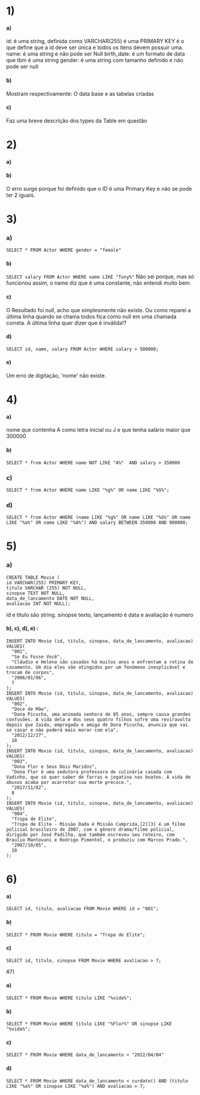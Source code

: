 
# 1)
#### a)
id: é uma string, definida como VARCHAR(255) é uma PRIMARY KEY é o que define que a id deve ser única e todos os itens devem possuir uma.
name: é uma string e não pode ser Null
birth_date: é um formato de data que tbm é uma string
gender: é uma string com tamanho definido e não pode ser null

#### b)
Mostram respectivamente: O data base e as tabelas criadas

#### c)
Faz uma breve descrição dos types da Table em questão

# 2) 
#### a)
#### b)
O erro surge porque foi definido que o ID é uma Primary Key e não se pode ter 2 iguais.

# 3)
### a)
```SELECT * FROM Actor WHERE gender = "female"```

#### b) 
```SELECT salary FROM Actor WHERE name LIKE "Tony%"```
Não sei porque, mas só funcionou assim, o name diz que é uma constante, não entendi muito bem.

#### c)
O Resultado foi null, acho que simplesmente não existe. Ou como reparei a última linha quando se chama todos fica como null em uma chamada correta. A última linha quer dizer que é inválida!?

#### d)
```SELECT id, name, salary FROM Actor WHERE salary > 500000;```


#### e) 
Um erro de digitação, 'nome' não existe.

# 4)
#### a)
nome que contenha A como letra inicial ou J e que tenha salário maior que 300000

#### b)
```SELECT * from Actor WHERE name NOT LIKE "A%"  AND salary > 350000```

### c) 
```SELECT * from Actor WHERE name LIKE "%g%" OR name LIKE "%G%";```

### d) 
```SELECT * from Actor WHERE (name LIKE "%g%" OR name LIKE "%G%" OR name LIKE "%a%" OR name LIKE "%A%") AND salary BETWEEN 350000 AND 900000;```

# 5)
### a)
```
CREATE TABLE Movie (
id VARCHAR(255) PRIMARY KEY,
titulo VARCHAR (255) NOT NULL, 
sinopse TEXT NOT NULL, 
data_de_lancamento DATE NOT NULL,    
avaliacao INT NOT NULL);
```
id e titulo são string. sinopse texto, lançamento é data e avaliação é numero

#### b), c), d), e) :

```
INSERT INTO Movie (id, titulo, sinopse, data_de_lancamento, avaliacao)
VALUES(
  "001", 
  "Se Eu Fosse Você",
  "Cláudio e Helena são casados há muitos anos e enfrentam a rotina do casamento. Um dia eles são atingidos por um fenômeno inexplicável e trocam de corpos",
  "2006/01/06", 
  7
);
INSERT INTO Movie (id, titulo, sinopse, data_de_lancamento, avaliacao)
VALUES(
  "002", 
  "Doce de Mãe",
  "Dona Picucha, uma animada senhora de 85 anos, sempre causa grandes confusões. A vida dela e dos seus quatro filhos sofre uma reviravolta depois que Zaida, empregada e amiga de Dona Picucha, anuncia que vai se casar e não poderá mais morar com ela",
  "2012/12/27", 
  10
);
INSERT INTO Movie (id, titulo, sinopse, data_de_lancamento, avaliacao)
VALUES(
  "003", 
  "Dona Flor e Seus Dois Maridos",
  "Dona Flor é uma sedutora professora de culinária casada com Vadinho, que só quer saber de farras e jogatina nas boates. A vida de abusos acaba por acarretar sua morte precoce.",
  "2017/11/02", 
  8
);
INSERT INTO Movie (id, titulo, sinopse, data_de_lancamento, avaliacao)
VALUES(
  "004", 
  "Tropa de Elite",
  "Tropa de Elite - Missão Dada é Missão Cumprida,[2][3] é um filme policial brasileiro de 2007, com o gênero drama/filme policial, dirigido por José Padilha, que também escreveu seu roteiro, com Braulio Mantovani e Rodrigo Pimentel, e produziu com Marcos Prado.",
  "2007/10/05", 
  10
);
```
# 6)
#### a)
```SELECT id, titulo, avaliacao FROM Movie WHERE id = "001";```

#### b)
```SELECT * FROM Movie WHERE titulo = "Tropa de Elite";```

#### c)
```SELECT id, titulo, sinopse FROM Movie WHERE avaliacao > 7;```

#7)
#### a)
```SELECT * FROM Movie WHERE titulo LIKE "%vida%";```

#### b) 
```SELECT * FROM Movie WHERE titulo LIKE "%Flor%" OR sinopse LIKE "%vida%";```

#### c)
```SELECT * FROM Movie WHERE data_de_lancamento < "2022/04/04"```

#### d)
```SELECT * FROM Movie WHERE data_de_lancamento < curdate() AND (titulo LIKE "%a%" OR sinopse LIKE "%a%") AND avaliacao > 7;```
